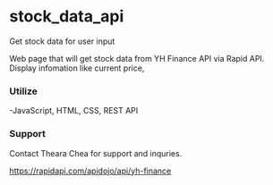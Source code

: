 # stock_data_api
Get stock data for user input

Web page that will get stock data from YH Finance API via Rapid API. Display infomation like current price, 

### Utilize
-JavaScript, HTML, CSS, REST API

### Support
Contact Theara Chea for support and inquries.

https://rapidapi.com/apidojo/api/yh-finance


